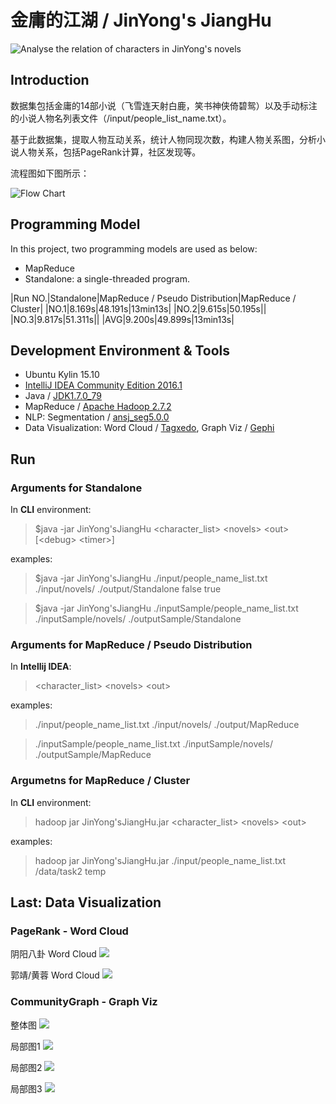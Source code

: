 # 金庸的江湖 / JinYong's JiangHu

![Analyse the relation of characters in JinYong's novels](./assets/Result02.jpg)

## Introduction

数据集包括金庸的14部小说（飞雪连天射白鹿，笑书神侠倚碧鸳）以及手动标注的小说人物名列表文件（/input/people_list_name.txt）。

基于此数据集，提取人物互动关系，统计人物同现次数，构建人物关系图，分析小说人物关系，包括PageRank计算，社区发现等。

流程图如下图所示：

![Flow Chart](./assets/FlowChart.png)

## Programming Model

In this project, two programming models are used as below:

+ MapReduce
+ Standalone: a single-threaded program.

|Run NO.|Standalone|MapReduce / Pseudo Distribution|MapReduce / Cluster|
|NO.1|8.169s|48.191s|13min13s|
|NO.2|9.615s|50.195s||
|NO.3|9.817s|51.311s||
|AVG|9.200s|49.899s|13min13s|

## Development Environment & Tools

+ Ubuntu Kylin 15.10
+ [IntelliJ IDEA Community Edition 2016.1](https://www.jetbrains.com/idea/download/#section=linux)
+ Java / [JDK1.7.0_79](http://www.oracle.com/technetwork/java/javase/downloads/jdk7-downloads-1880260.html)
+ MapReduce / [Apache Hadoop 2.7.2](http://hadoop.apache.org/)
+ NLP: Segmentation / [ansj_seg5.0.0](https://github.com/NLPchina/ansj_seg)
+ Data Visualization: Word Cloud / [Tagxedo](http://www.tagxedo.com/), Graph Viz / [Gephi](https://gephi.org/)

## Run

### Arguments for Standalone

In **CLI** environment:

> $java -jar JinYong\'sJiangHu \<character_list\> \<novels\> \<out\> [\<debug\> \<timer\>]

examples:

> $java -jar JinYong\'sJiangHu ./input/people_name_list.txt ./input/novels/ ./output/Standalone false true

> $java -jar JinYong\'sJiangHu ./inputSample/people_name_list.txt ./inputSample/novels/ ./outputSample/Standalone

### Arguments for MapReduce / Pseudo Distribution

In **Intellij IDEA**:

> \<character_list\> \<novels\> \<out\>

examples:

> ./input/people_name_list.txt ./input/novels/ ./output/MapReduce

> ./inputSample/people_name_list.txt ./inputSample/novels/ ./outputSample/MapReduce

### Argumetns for MapReduce / Cluster

In **CLI** environment:

> hadoop jar JinYong\'sJiangHu.jar \<character_list\> \<novels\> \<out\>

examples:

> hadoop jar JinYong\'sJiangHu.jar ./input/people_name_list.txt /data/task2 temp

## Last: Data Visualization

### PageRank - Word Cloud

阴阳八卦 Word Cloud
![](./assets/PageRank/PageRank2.4.jpg)

郭靖/黄蓉 Word Cloud
![](./assets/PageRank/PageRank3.1.jpg)

### CommunityGraph - Graph Viz

整体图
![](./assets/CommunityGraph/screenshot5.0.png)

局部图1
![](./assets/CommunityGraph/screenshot5.1.png)

局部图2
![](./assets/CommunityGraph/screenshot5.2.png)

局部图3
![](./assets/CommunityGraph/screenshot5.3.png)


